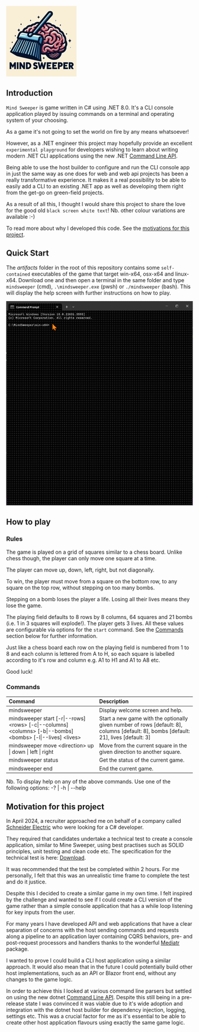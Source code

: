![Mind Sweeper](docs/images/logo-190x190.jpg)

## Introduction

`Mind Sweeper` is game written in C# using .NET 8.0. It's a CLI console application played by issuing commands on a terminal and operating system of your choosing.

As a game it's not going to set the world on fire by any means whatsoever!

However, as a .NET engineer this project may hopefully provide an excellent `experimental playground` for developers wishing to learn about writing modern .NET CLI applications using the new .NET [Command Line API](https://github.com/dotnet/command-line-api).

Being able to use the host builder to configure and run the CLI console app in just the same way as one does for web and web api projects has been a really transformative experience. It makes it a real possibility to be able to easily add a CLI to an existing .NET app as well as developing them right from the get-go on green-field projects.

As a result of all this, I thought I would share this project to share the love for the good old `black screen white text`! Nb. other colour variations are available :-)

To read more about why I developed this code. See the [motivations for this project](#motivation-for-this-project).

## Quick Start

The *artifacts* folder in the root of this repository contains some `self-contained` executables of the game that target win-x64, osx-x64 and linux-x64. Download one and then open a terminal in the same folder and type `mindsweeper` (cmd), `.\mindsweeper.exe` (pwsh) or `./mindsweeper` (bash). This will display the help screen with further instructions on how to play.

![quick-start-anim](docs/images/quick-start-anim-01.gif)

## How to play

### Rules

The game is played on a grid of squares similar to a chess board. Unlike chess though, the player can only move one square at a time.

The player can move up, down, left, right, but not diagonally.

To win, the player must move from a square on the bottom row, to any square on the top row, without stepping on too many bombs.

Stepping on a bomb loses the player a life. Losing all their lives means they lose the game.

The playing field defaults to 8 rows by 8 columns, 64 squares and 21 bombs (i.e. 1 in 3 squares will explode!).  The player gets 3 lives. All these values are configurable via options for the `start` command. See the [Commands](#commands) section below for further information.

Just like a chess board each row on the playing field is numbered from 1 to 8 and each column is lettered from A to H, so each square is labelled according to it's row and column e.g. A1 to H1 and A1 to A8 etc.

Good luck!

### Commands

| Command | Description |
| :------ | :---------- |
| mindsweeper | Display welcome screen and help. |
| mindsweeper start [-r\|--rows] \<rows\> [-c\|--columns] \<columns\> [-b\|--bombs] \<bombs\> [-l\|--lives] \<lives\> | Start a new game with the optionally given number of rows [default: 8], columns [default: 8], bombs [default: 21], lives [default: 3] |
| mindsweeper move \<direction\> up \| down \| left \| right | Move from the current square in the given direction to another square. |
| mindsweeper status | Get the status of the current game. |
| mindsweeper end | End the current game. |

Nb. To display help on any of the above commands. Use one of the following options: -? | -h | --help

## Motivation for this project
In April 2024, a recruiter approached me on behalf of a company called [Schneider Electric](https://www.se.com/) who were looking for a C# developer.

They required that candidates undertake a technical test to create a console application, similar to Mine Sweeper, using best practises such as SOLID principles, unit testing and clean code etc.  The specification for the technical test is here: [Download](docs/Developer%20Coding%20Test%20-%20Minefield%20Game%20-%20Sept%202021.docx).

It was recommended that the test be completed within 2 hours.  For me personally, I felt that this was an unrealistic time frame to complete the test and do it justice. 

Despite this I decided to create a similar game in my own time. I felt inspired by the challenge and wanted to see if I could create a CLI version of the game rather than a simple console application that has a while loop listening for key inputs from the user.

For many years I have developed API and web applications that have a clear separation of concerns with the host sending commands and requests along a pipeline to an application layer containing CQRS behaviors, pre- and post-request processors and handlers thanks to the wonderful [Mediatr](https://github.com/jbogard/MediatR) package.

I wanted to prove I could build a CLI host application using a similar approach. It would also mean that in the future I could potentially build other host implementations, such as an API or Blazor front end, without any changes to the game logic.

In order to achieve this I looked at various command line parsers but settled on using the new dotnet [Command Line API](https://github.com/dotnet/command-line-api). Despite this still being in a pre-release state I was convinced it was viable due to it's wide adoption and integration with the dotnet host builder for dependency injection, logging, settings etc.  This was a crucial factor for me as it's essential to be able to create other host application flavours using exactly the same game logic.

